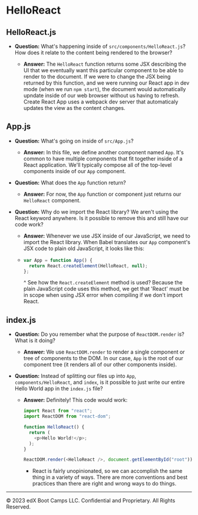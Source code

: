 # HelloReact

## HelloReact.js

* **Question:** What's happening inside of `src/components/HelloReact.js`? How does it relate to the content being rendered to the browser?

  * **Answer:** The `HelloReact` function returns some JSX describing the UI that we eventually want this particular component to be able to render to the document. If we were to change the JSX being returned by this function, and we were running our React app in dev mode (when we run `npm start`), the document would automatically upndate inside of our web browser without us having to refresh. Create React App uses a webpack dev server that automaticaly updates the view as the content changes.

## App.js

* **Question:** What's going on inside of `src/App.js`?

  * **Answer:** In this file, we define another component named `App`. It's common to have multiple components that fit together inside of a React application. We'll typically compose all of the top-level components inside of our `App` component.

* **Question:** What does the `App` function return?

  * **Answer:** For now, the `App` function or component just returns our `HelloReact` component.

* **Question:** Why do we import the React library? We aren't using the React keyword anywhere. Is it possible to remove this and still have our code work?

  * **Answer:** Whenever we use JSX inside of our JavaScript, we need to import the React library. When Babel translates our `App` component's JSX code to plain old JavaScript, it looks like this:

  * ```js
    var App = function App() {
      return React.createElement(HelloReact, null);
    };
    ```

    ^ See how the `React.createElement` method is used? Because the plain JavaScript code uses this method, we get that 'React' must be in scope when using JSX error when compiling if we don't import React.

## index.js

* **Question:** Do you remember what the purpose of `ReactDOM.render` is? What is it doing?

  * **Answer:** We use `ReactDOM.render` to render a single component or tree of components to the DOM. In our case, `App` is the root of our component tree (it renders all of our other components inside).

* **Question:** Instead of splitting our files up into `App`, `components/HelloReact`, and `index`, is it possible to just write our entire Hello World app in the `index.js` file?

  * **Answer:** Definitely! This code would work:

    ```js
    import React from "react";
    import ReactDOM from "react-dom";

    function HelloReact() {
      return (
        <p>Hello World!</p>;
      );
    }

    ReactDOM.render(<HelloReact />, document.getElementById("root"));
    ```

    * React is fairly unopinionated, so we can accomplish the same thing in a variety of ways. There are more conventions and best practices than there are right and wrong ways to do things.

---

© 2023 edX Boot Camps LLC. Confidential and Proprietary. All Rights Reserved.
